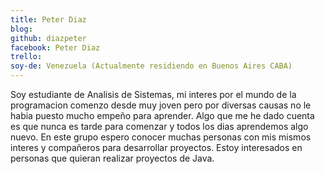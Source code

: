 ```yaml
---
title: Peter Diaz
blog:
github: diazpeter
facebook: Peter Diaz
trello: 
soy-de: Venezuela (Actualmente residiendo en Buenos Aires CABA)
---
```


Soy estudiante de Analisis de Sistemas, mi interes por el mundo de la programacion comenzo desde muy joven pero por diversas causas no le habia puesto mucho empeño para aprender. Algo que me he dado cuenta es que nunca es tarde para comenzar y todos los dias aprendemos algo nuevo. En este grupo espero conocer muchas personas con mis mismos interes y compañeros para desarrollar proyectos. Estoy interesados en personas que quieran realizar proyectos de Java. 
